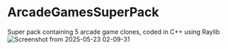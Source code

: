 # ArcadeGamesSuperPack
Super pack containing 5 arcade game clones, coded in C++ using Raylib
![Screenshot from 2025-05-23 02-09-31](https://github.com/user-attachments/assets/c918e44a-ac85-4054-bc34-93c8f90e65b1)
